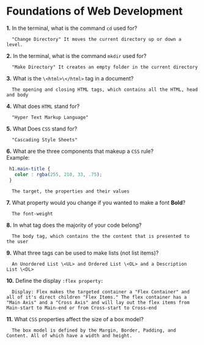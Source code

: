# Foundations of Web Development

**1.** In the terminal, what is the command `cd` used for?
<!-- enter you answer in the space below -->
```
  "Change Directory" It moves the current directory up or down a level.
```

**2.** In the terminal, what is the command `mkdir` used for?
<!-- enter you answer in the space below -->
```
  "Make Directory" It creates an empty folder in the current directory
```

**3.** What is the `\<html>\</html>` tag in a document?
<!-- enter you answer in the space below -->
```
  The opening and closing HTML tags, which contains all the HTML, head and body
```

**4.** What does `HTML` stand for?
<!-- enter you answer in the space below -->
```
  "Hyper Text Markup Language"
```

**5.** What Does `CSS` stand for?
<!-- enter you answer in the space below -->
```
  "Cascading Style Sheets"
```

**6.** What are the three components that makeup a `CSS` rule? <br> Example:
```css
 h1.main-title {
   color : rgba(255, 210, 33, .75);
 }
```
<!-- enter you answer in the space below -->
```
  The target, the properties and their values
```

**7.** What property would you change if you wanted to make a font **Bold**?
<!-- enter you answer in the space below -->
```
  The font-weight
```

**8.** In what tag does the majority of your code belong?
<!-- enter you answer in the space below -->
```
  The body tag, which contains the the content that is presented to the user
```

**9.** What three tags can be used to make lists (not list items)?
<!-- enter you answer in the space below -->
```
  An Unordered List \<UL> and Ordered List \<OL> and a Description List \<DL>
```

**10.** Define the display `:flex property:`
<!-- enter you answer in the space below -->
```
  Display: Flex makes the targeted container a "Flex Container" and all of it's direct children "Flex Items." The flex container has a "Main Axis" and a "Cross Axis" and will lay out the flex items from Main-start to Main-end or from Cross-start to Cross-end
```

**11.** What `CSS` properties affect the size of a box model?
<!-- enter you answer in the space below -->
```
  The box model is defined by the Margin, Border, Padding, and Content. All of which have a width and height.
```
